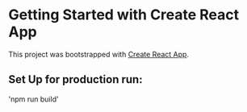 # Getting Started with Create React App

This project was bootstrapped with [Create React App](https://github.com/facebook/create-react-app).

## Set Up for production run:
'npm run build'
